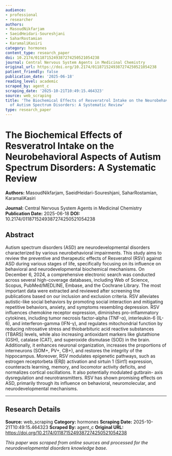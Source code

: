 ```yaml
---
audience:
- professional
- researcher
authors:
- MasoudNikfarjam
- SaeidHeidari-Soureshjani
- SaharRostamian
- KaramaliKasiri
category: hormones
content_type: research_paper
doi: 10.2174/0118715249387274250521054238
journal: Central Nervous System Agents in Medicinal Chemistry
original_url: https://doi.org/10.2174/0118715249387274250521054238
patient_friendly: false
publication_date: '2025-06-18'
reading_level: academic
scraped_by: agent_c
scraping_date: '2025-10-21T10:49:15.464323'
source: web_scraping
title: 'The Biochemical Effects of Resveratrol Intake on the Neurobehavioral Aspects
  of Autism Spectrum Disorders: A Systematic Review'
type: research_paper
---
```

# The Biochemical Effects of Resveratrol Intake on the Neurobehavioral Aspects of Autism Spectrum Disorders: A Systematic Review

**Authors:** MasoudNikfarjam, SaeidHeidari-Soureshjani, SaharRostamian, KaramaliKasiri

**Journal:** Central Nervous System Agents in Medicinal Chemistry
**Publication Date:** 2025-06-18
**DOI:** 10.2174/0118715249387274250521054238

## Abstract

Autism spectrum disorders (ASD) are neurodevelopmental disorders characterized by various neurobehavioral impairments. This study aims to review the preventive and therapeutic effects of Resveratrol (RSV) against ASD during various stages of life, specifically focusing on its influence on behavioral and neurodevelopmental biochemical mechanisms.
On December 6, 2024, a comprehensive electronic search was conducted across several high-coverage databases, including Web of Science, Scopus, PubMed/MEDLINE, Embase, and the Cochrane Library. The most important data were extracted and reviewed after screening the publications based on our inclusion and exclusion criteria.
RSV alleviates autistic-like social behaviors by promoting social interaction and mitigating repetitive behaviors, anxiety, and symptoms resembling depression. RSV influences chemokine receptor expression, diminishes pro-inflammatory cytokines, including tumor necrosis factor-alpha (TNF-α), interleukin-6 (IL-6), and interferon-gamma (IFN-γ), and regulates mitochondrial function by reducing nitrosative stress and thiobarbituric acid reactive substances (TBARS) levels, while also increasing antioxidant markers like glutathione (GSH), catalase (CAT), and superoxide dismutase (SOD) in the brain. Additionally, it enhances neuronal organization, increases the proportions of interneurons (SOM+, PV+, CB+), and restores the integrity of the hippocampus. Moreover, RSV modulates epigenetic pathways, such as estrogen receptorbeta (ERβ) activation and sirtuin 1 (Sirt1) expression, counteracts learning, memory, and locomotor activity deficits, and normalizes cortical oscillations. It also potentially modulated gutbrain- axis dysregulation and neurotransmitters.
RSV has shown promising effects on ASD, primarily through its influence on behavioral, neuromolecular, and neurodevelopmental mechanisms.

---

## Research Details

**Source:** web_scraping
**Category:** hormones
**Scraping Date:** 2025-10-21T10:49:15.464323
**Scraped By:** agent_c
**Original URL:** https://doi.org/10.2174/0118715249387274250521054238

*This paper was scraped from online sources and processed for the neurodevelopmental disorders knowledge base.*